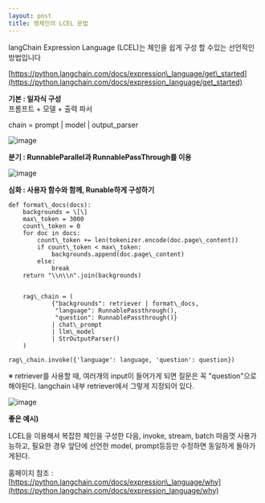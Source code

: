 ```yaml
---
layout: post
title: 랭체인의 LCEL 문법
---
```

langChain Expression Language (LCEL)는 체인을 쉽게 구성 할 수있는 선언적인 방법입니다


[https://python.langchain.com/docs/expression\_language/get\_started](https://python.langchain.com/docs/expression_language/get_started)  


**기본 : 일자식 구성**  
프롬프트 + 모델 + 출력 파서

chain = prompt | model | output\_parser

![image](https://github.com/hypro2/hypro2.github.io/assets/84513149/cd0c3440-1df3-4a7c-9bab-859725bf9397)


**분기 : RunnableParallel과 RunnablePassThrough를 이용**

![image](https://github.com/hypro2/hypro2.github.io/assets/84513149/85f9699c-4ab7-4572-a6b3-66bdbcfdb10d)


**심화 : 사용자 함수와 함께, Runable하게 구성하기**

```
def format\_docs(docs):  
    backgrounds = \[\]  
    max\_token = 3000  
    count\_token = 0  
    for doc in docs:  
        count\_token += len(tokenizer.encode(doc.page\_content))  
        if count\_token < max\_token:  
            backgrounds.append(doc.page\_content)  
        else:  
            break  
    return "\\n\\n".join(backgrounds)  


    rag\_chain = (  
            {"backgrounds": retriever | format\_docs,  
             "language": RunnablePassthrough(),  
             "question": RunnablePassthrough()}  
            | chat\_prompt  
            | llm\_model  
            | StrOutputParser()  
    )  

rag\_chain.invoke({'language': language, 'question': question})  
```

※ retriever를 사용할 때, 여러개의 input이 들어가게 되면 질문은 꼭 "question"으로 해야된다. langchain 내부 retriever에서 그렇게 지정되어 있다.

![image](https://github.com/hypro2/hypro2.github.io/assets/84513149/f403eb21-001d-42ca-a8a3-30d2389ff37a)

**좋은 예시)**

LCEL을 이용해서 복잡한 체인을 구성한 다음, invoke, stream, batch 마음껏 사용가능하고, 필요한 경우 앞단에 선언한 model, prompt등등만 수정하면 동일하게 돌아가게된다.

홈페이지 참조 : [https://python.langchain.com/docs/expression\_language/why](https://python.langchain.com/docs/expression_language/why)
